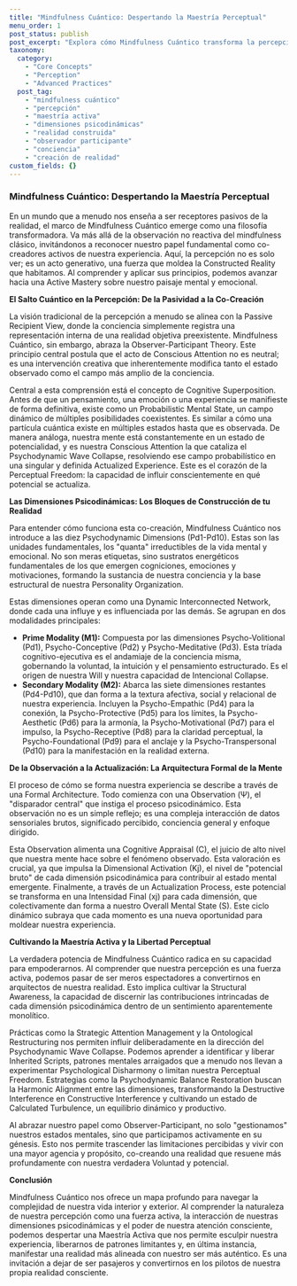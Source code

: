 ```yaml
---
title: "Mindfulness Cuántico: Despertando la Maestría Perceptual"
menu_order: 1
post_status: publish
post_excerpt: "Explora cómo Mindfulness Cuántico transforma la percepción de un acto pasivo a una fuerza activa. Descubre tu papel como observador-participante en la construcción de la realidad y aprende a navegar las dimensiones psicodinámicas para cultivar una maestría activa sobre tu experiencia interna y externa."
taxonomy:
  category:
    - "Core Concepts"
    - "Perception"
    - "Advanced Practices"
  post_tag:
    - "mindfulness cuántico"
    - "percepción"
    - "maestría activa"
    - "dimensiones psicodinámicas"
    - "realidad construida"
    - "observador participante"
    - "conciencia"
    - "creación de realidad"
custom_fields: {}
---
```


### Mindfulness Cuántico: Despertando la Maestría Perceptual

En un mundo que a menudo nos enseña a ser receptores pasivos de la realidad, el marco de Mindfulness Cuántico emerge como una filosofía transformadora. Va más allá de la observación no reactiva del mindfulness clásico, invitándonos a reconocer nuestro papel fundamental como co-creadores activos de nuestra experiencia. Aquí, la percepción no es solo ver; es un acto generativo, una fuerza que moldea la Constructed Reality que habitamos. Al comprender y aplicar sus principios, podemos avanzar hacia una Active Mastery sobre nuestro paisaje mental y emocional.

**El Salto Cuántico en la Percepción: De la Pasividad a la Co-Creación**

La visión tradicional de la percepción a menudo se alinea con la Passive Recipient View, donde la conciencia simplemente registra una representación interna de una realidad objetiva preexistente. Mindfulness Cuántico, sin embargo, abraza la Observer-Participant Theory. Este principio central postula que el acto de Conscious Attention no es neutral; es una intervención creativa que inherentemente modifica tanto el estado observado como el campo más amplio de la conciencia.

Central a esta comprensión está el concepto de Cognitive Superposition. Antes de que un pensamiento, una emoción o una experiencia se manifieste de forma definitiva, existe como un Probabilistic Mental State, un campo dinámico de múltiples posibilidades coexistentes. Es similar a cómo una partícula cuántica existe en múltiples estados hasta que es observada. De manera análoga, nuestra mente está constantemente en un estado de potencialidad, y es nuestra Conscious Attention la que cataliza el Psychodynamic Wave Collapse, resolviendo ese campo probabilístico en una singular y definida Actualized Experience. Este es el corazón de la Perceptual Freedom: la capacidad de influir conscientemente en qué potencial se actualiza.

**Las Dimensiones Psicodinámicas: Los Bloques de Construcción de tu Realidad**

Para entender cómo funciona esta co-creación, Mindfulness Cuántico nos introduce a las diez Psychodynamic Dimensions (Pd1-Pd10). Estas son las unidades fundamentales, los "quanta" irreductibles de la vida mental y emocional. No son meras etiquetas, sino sustratos energéticos fundamentales de los que emergen cogniciones, emociones y motivaciones, formando la sustancia de nuestra conciencia y la base estructural de nuestra Personality Organization.

Estas dimensiones operan como una Dynamic Interconnected Network, donde cada una influye y es influenciada por las demás. Se agrupan en dos modalidades principales:

*   **Prime Modality (M1):** Compuesta por las dimensiones Psycho-Volitional (Pd1), Psycho-Conceptive (Pd2) y Psycho-Meditative (Pd3). Esta tríada cognitivo-ejecutiva es el andamiaje de la conciencia misma, gobernando la voluntad, la intuición y el pensamiento estructurado. Es el origen de nuestra Will y nuestra capacidad de Intencional Collapse.
*   **Secondary Modality (M2):** Abarca las siete dimensiones restantes (Pd4-Pd10), que dan forma a la textura afectiva, social y relacional de nuestra experiencia. Incluyen la Psycho-Empathic (Pd4) para la conexión, la Psycho-Protective (Pd5) para los límites, la Psycho-Aesthetic (Pd6) para la armonía, la Psycho-Motivational (Pd7) para el impulso, la Psycho-Receptive (Pd8) para la claridad perceptual, la Psycho-Foundational (Pd9) para el anclaje y la Psycho-Transpersonal (Pd10) para la manifestación en la realidad externa.

**De la Observación a la Actualización: La Arquitectura Formal de la Mente**

El proceso de cómo se forma nuestra experiencia se describe a través de una Formal Architecture. Todo comienza con una Observation (Ψ), el "disparador central" que instiga el proceso psicodinámico. Esta observación no es un simple reflejo; es una compleja interacción de datos sensoriales brutos, significado percibido, conciencia general y enfoque dirigido.

Esta Observation alimenta una Cognitive Appraisal (C), el juicio de alto nivel que nuestra mente hace sobre el fenómeno observado. Esta valoración es crucial, ya que impulsa la Dimensional Activation (Kj), el nivel de "potencial bruto" de cada dimensión psicodinámica para contribuir al estado mental emergente. Finalmente, a través de un Actualization Process, este potencial se transforma en una Intensidad Final (xj) para cada dimensión, que colectivamente dan forma a nuestro Overall Mental State (S). Este ciclo dinámico subraya que cada momento es una nueva oportunidad para moldear nuestra experiencia.

**Cultivando la Maestría Activa y la Libertad Perceptual**

La verdadera potencia de Mindfulness Cuántico radica en su capacidad para empoderarnos. Al comprender que nuestra percepción es una fuerza activa, podemos pasar de ser meros espectadores a convertirnos en arquitectos de nuestra realidad. Esto implica cultivar la Structural Awareness, la capacidad de discernir las contribuciones intrincadas de cada dimensión psicodinámica dentro de un sentimiento aparentemente monolítico.

Prácticas como la Strategic Attention Management y la Ontological Restructuring nos permiten influir deliberadamente en la dirección del Psychodynamic Wave Collapse. Podemos aprender a identificar y liberar Inherited Scripts, patrones mentales arraigados que a menudo nos llevan a experimentar Psychological Disharmony o limitan nuestra Perceptual Freedom. Estrategias como la Psychodynamic Balance Restoration buscan la Harmonic Alignment entre las dimensiones, transformando la Destructive Interference en Constructive Interference y cultivando un estado de Calculated Turbulence, un equilibrio dinámico y productivo.

Al abrazar nuestro papel como Observer-Participant, no solo "gestionamos" nuestros estados mentales, sino que participamos activamente en su génesis. Esto nos permite trascender las limitaciones percibidas y vivir con una mayor agencia y propósito, co-creando una realidad que resuene más profundamente con nuestra verdadera Voluntad y potencial.

**Conclusión**

Mindfulness Cuántico nos ofrece un mapa profundo para navegar la complejidad de nuestra vida interior y exterior. Al comprender la naturaleza de nuestra percepción como una fuerza activa, la interacción de nuestras dimensiones psicodinámicas y el poder de nuestra atención consciente, podemos despertar una Maestría Activa que nos permite esculpir nuestra experiencia, liberarnos de patrones limitantes y, en última instancia, manifestar una realidad más alineada con nuestro ser más auténtico. Es una invitación a dejar de ser pasajeros y convertirnos en los pilotos de nuestra propia realidad consciente.